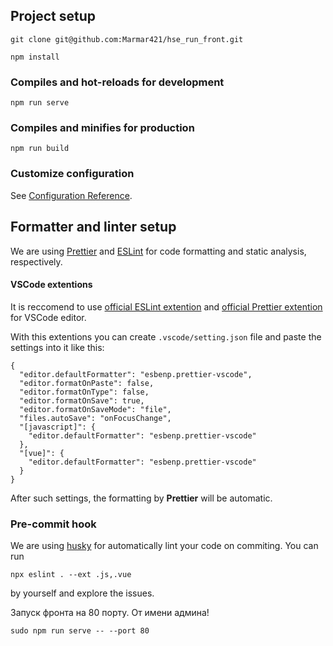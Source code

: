 ## Project setup

```
git clone git@github.com:Marmar421/hse_run_front.git
```

```
npm install
```

### Compiles and hot-reloads for development

```
npm run serve
```

### Compiles and minifies for production

```
npm run build
```

### Customize configuration

See [Configuration Reference](https://cli.vuejs.org/config/).

## Formatter and linter setup

We are using [Prettier](https://prettier.io/) and [ESLint](https://eslint.org/) for code formatting and static analysis, respectively.

#### VSCode extentions

It is reccomend to use [official ESLint extention](https://marketplace.visualstudio.com/items?itemName=dbaeumer.vscode-eslint) and [official Prettier extention](https://marketplace.visualstudio.com/items?itemName=esbenp.prettier-vscode) for VSCode editor.

With this extentions you can create `.vscode/setting.json` file and paste the settings into it like this:

```
{
  "editor.defaultFormatter": "esbenp.prettier-vscode",
  "editor.formatOnPaste": false,
  "editor.formatOnType": false,
  "editor.formatOnSave": true,
  "editor.formatOnSaveMode": "file",
  "files.autoSave": "onFocusChange",
  "[javascript]": {
    "editor.defaultFormatter": "esbenp.prettier-vscode"
  },
  "[vue]": {
    "editor.defaultFormatter": "esbenp.prettier-vscode"
  }
}
```

After such settings, the formatting by **Prettier** will be automatic.

### Pre-commit hook

We are using [husky](https://www.npmjs.com/package/husky) for automatically lint your code on commiting. You can run

```
npx eslint . --ext .js,.vue
```

by yourself and explore the issues.

Запуск фронта на 80 порту. От имени админа!
```
sudo npm run serve -- --port 80
```